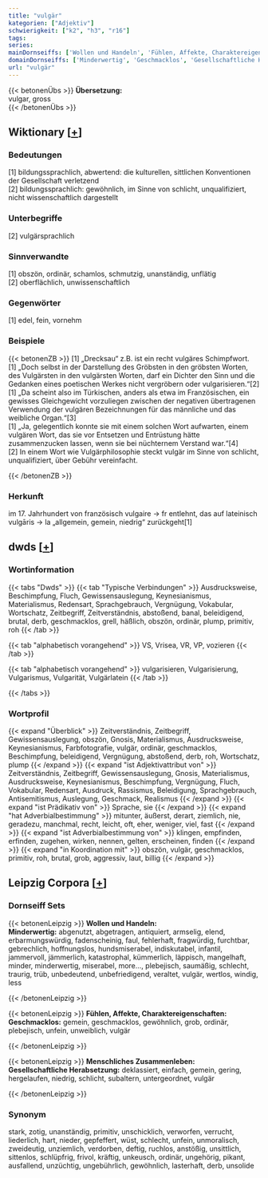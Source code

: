 ```yaml
---
title: "vulgär"
kategorien: ["Adjektiv"]
schwierigkeit: ["k2", "h3", "r16"]
tags:
series:
mainDornseiffs: ['Wollen und Handeln', 'Fühlen, Affekte, Charaktereigenschaften', 'Menschliches Zusammenleben']
domainDornseiffs: ['Minderwertig', 'Geschmacklos', 'Gesellschaftliche Herabsetzung']
url: "vulgär"
---
```


{{< betonenÜbs >}}
**Übersetzung:**  
vulgar, gross  
{{< /betonenÜbs >}}

## Wiktionary [[+](https://de.wiktionary.org/wiki/vulgär)]

### Bedeutungen
[1] bildungssprachlich, abwertend: die kulturellen, sittlichen Konventionen der Gesellschaft verletzend  
[2] bildungssprachlich: gewöhnlich, im Sinne von schlicht, unqualifiziert, nicht wissenschaftlich dargestellt  

### Unterbegriffe
[2] vulgärsprachlich  

### Sinnverwandte
[1] obszön, ordinär, schamlos, schmutzig, unanständig, unflätig  
[2] oberflächlich, unwissenschaftlich  

### Gegenwörter
[1] edel, fein, vornehm  

### Beispiele
{{< betonenZB >}}
[1] „Drecksau“ z.B. ist ein recht vulgäres Schimpfwort.  
[1] „Doch selbst in der Darstellung des Gröbsten in den gröbsten Worten, des Vulgärsten in den vulgärsten Worten, darf ein Dichter den Sinn und die Gedanken eines poetischen Werkes nicht vergröbern oder vulgarisieren.“[2]  
[1] „Da scheint also im Türkischen, anders als etwa im Französischen, ein gewisses Gleichgewicht vorzuliegen zwischen der negativen übertragenen Verwendung der vulgären Bezeichnungen für das männliche und das weibliche Organ.“[3]  
[1] „Ja, gelegentlich konnte sie mit einem solchen Wort aufwarten, einem vulgären Wort, das sie vor Entsetzen und Entrüstung hätte zusammenzucken lassen, wenn sie bei nüchternem Verstand war.“[4]  
[2] In einem Wort wie Vulgärphilosophie steckt vulgär im Sinne von schlicht, unqualifiziert, über Gebühr vereinfacht.  

{{< /betonenZB >}}
### Herkunft
im 17. Jahrhundert von französisch vulgaire → fr entlehnt, das auf lateinisch vulgāris → la „allgemein, gemein, niedrig“ zurückgeht[1]  



## dwds [[+](https://www.dwds.de/wb/vulgär)]

### Wortinformation
{{< tabs "Dwds" >}}
{{< tab "Typische Verbindungen" >}}
Ausdrucksweise, Beschimpfung, Fluch, Gewissensauslegung, Keynesianismus, Materialismus, Redensart, Sprachgebrauch, Vergnügung, Vokabular, Wortschatz, Zeitbegriff, Zeitverständnis, abstoßend, banal, beleidigend, brutal, derb, geschmacklos, grell, häßlich, obszön, ordinär, plump, primitiv, roh
{{< /tab >}}

{{< tab "alphabetisch vorangehend" >}}
VS, Vrisea, VR, VP, vozieren
{{< /tab >}}

{{< tab "alphabetisch vorangehend" >}}
vulgarisieren, Vulgarisierung, Vulgarismus, Vulgarität, Vulgärlatein
{{< /tab >}}

{{< /tabs >}}

### Wortprofil
{{< expand "Überblick" >}} Zeitverständnis, Zeitbegriff, Gewissensauslegung, obszön, Gnosis, Materialismus, Ausdrucksweise, Keynesianismus, Farbfotografie, vulgär, ordinär, geschmacklos, Beschimpfung, beleidigend, Vergnügung, abstoßend, derb, roh, Wortschatz, plump {{< /expand >}}
{{< expand "ist Adjektivattribut von" >}} Zeitverständnis, Zeitbegriff, Gewissensauslegung, Gnosis, Materialismus, Ausdrucksweise, Keynesianismus, Beschimpfung, Vergnügung, Fluch, Vokabular, Redensart, Ausdruck, Rassismus, Beleidigung, Sprachgebrauch, Antisemitismus, Auslegung, Geschmack, Realismus {{< /expand >}}
{{< expand "ist Prädikativ von" >}} Sprache, sie {{< /expand >}}
{{< expand "hat Adverbialbestimmung" >}} mitunter, äußerst, derart, ziemlich, nie, geradezu, manchmal, recht, leicht, oft, eher, weniger, viel, fast {{< /expand >}}
{{< expand "ist Adverbialbestimmung von" >}} klingen, empfinden, erfinden, zugehen, wirken, nennen, gelten, erscheinen, finden {{< /expand >}}
{{< expand "in Koordination mit" >}} obszön, vulgär, geschmacklos, primitiv, roh, brutal, grob, aggressiv, laut, billig {{< /expand >}}

## Leipzig Corpora [[+](https://corpora.uni-leipzig.de/en/res?word=vulgär&corpusId=deu_newscrawl-public_2018)]

### Dornseiff Sets
{{< betonenLeipzig >}}
**Wollen und Handeln:**  
**Minderwertig:** abgenutzt, abgetragen, antiquiert, armselig, elend, erbarmungswürdig, fadenscheinig, faul, fehlerhaft, fragwürdig, furchtbar, gebrechlich, hoffnungslos, hundsmiserabel, indiskutabel, infantil, jammervoll, jämmerlich, katastrophal, kümmerlich, läppisch, mangelhaft, minder, minderwertig, miserabel, more..., plebejisch, saumäßig, schlecht, traurig, trüb, unbedeutend, unbefriedigend, veraltet, vulgär, wertlos, windig, less  

{{< /betonenLeipzig >}}


{{< betonenLeipzig >}}
**Fühlen, Affekte, Charaktereigenschaften:**  
**Geschmacklos:** gemein, geschmacklos, gewöhnlich, grob, ordinär, plebejisch, unfein, unweiblich, vulgär  

{{< /betonenLeipzig >}}


{{< betonenLeipzig >}}
**Menschliches Zusammenleben:**  
**Gesellschaftliche Herabsetzung:** deklassiert, einfach, gemein, gering, hergelaufen, niedrig, schlicht, subaltern, untergeordnet, vulgär  

{{< /betonenLeipzig >}}

### Synonym
stark, zotig, unanständig, primitiv, unschicklich, verworfen, verrucht, liederlich, hart, nieder, gepfeffert, wüst, schlecht, unfein, unmoralisch, zweideutig, unziemlich, verdorben, deftig, ruchlos, anstößig, unsittlich, sittenlos, schlüpfrig, frivol, kräftig, unkeusch, ordinär, ungehörig, pikant, ausfallend, unzüchtig, ungebührlich, gewöhnlich, lasterhaft, derb, unsolide

